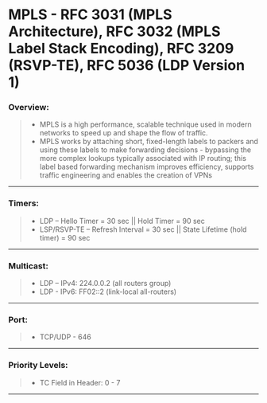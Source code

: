 # MPLS - RFC 3031 (MPLS Architecture), RFC 3032 (MPLS Label Stack Encoding), RFC 3209 (RSVP-TE), RFC 5036 (LDP Version 1)

### Overview:
> * MPLS is a high performance, scalable technique used in modern networks to speed up and shape the flow of traffic.
> * MPLS works by attaching short, fixed-length labels to packers and using these labels to make forwarding decisions - bypassing the more complex lookups typically associated with IP routing; this label based forwarding mechanism improves efficiency, supports traffic engineering and enables the creation of VPNs
---
### Timers:
> * LDP – Hello Timer = 30 sec || Hold Timer = 90 sec
> * LSP/RSVP-TE  – Refresh Interval = 30 sec || State Lifetime (hold timer) = 90 sec
---
### Multicast:
> * LDP – IPv4: 224.0.0.2 (all routers group)
> * LDP - IPv6: FF02::2 (link-local all-routers)
---
### Port: 
> * TCP/UDP - 646
---
### Priority Levels:
> * TC Field in Header: 0 - 7
---


